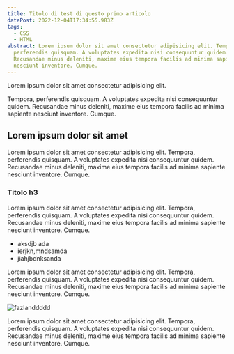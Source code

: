 ```yaml
---
title: Titolo di test di questo primo articolo
datePost: 2022-12-04T17:34:55.983Z
tags:
  - CSS
  - HTML
abstract: Lorem ipsum dolor sit amet consectetur adipisicing elit. Tempora,
  perferendis quisquam. A voluptates expedita nisi consequuntur quidem.
  Recusandae minus deleniti, maxime eius tempora facilis ad minima sapiente
  nesciunt inventore. Cumque.
---
```

Lorem ipsum dolor sit amet consectetur adipisicing elit. 

Tempora, perferendis quisquam. A voluptates expedita nisi consequuntur quidem. Recusandae minus deleniti, maxime eius tempora facilis ad minima sapiente nesciunt inventore. Cumque.

## Lorem ipsum dolor sit amet

Lorem ipsum dolor sit amet consectetur adipisicing elit. Tempora, perferendis quisquam. A voluptates expedita nisi consequuntur quidem. Recusandae minus deleniti, maxime eius tempora facilis ad minima sapiente nesciunt inventore. Cumque.

### T﻿itolo h3

Lorem ipsum dolor sit amet consectetur adipisicing elit. Tempora, perferendis quisquam. A voluptates expedita nisi consequuntur quidem. Recusandae minus deleniti, maxime eius tempora facilis ad minima sapiente nesciunt inventore. Cumque.

* a﻿ksdjb ada
* i﻿erjkn,mndsamda
* j﻿iahjbdnksanda

Lorem ipsum dolor sit amet consectetur adipisicing elit. Tempora, perferendis quisquam. A voluptates expedita nisi consequuntur quidem. Recusandae minus deleniti, maxime eius tempora facilis ad minima sapiente nesciunt inventore. Cumque.

![fazlanddddd](/assets/img/uploads/mockup-desktop_2022-03-22-110313_jtjz.jpeg)

Lorem ipsum dolor sit amet consectetur adipisicing elit. Tempora, perferendis quisquam. A voluptates expedita nisi consequuntur quidem. Recusandae minus deleniti, maxime eius tempora facilis ad minima sapiente nesciunt inventore. Cumque.
